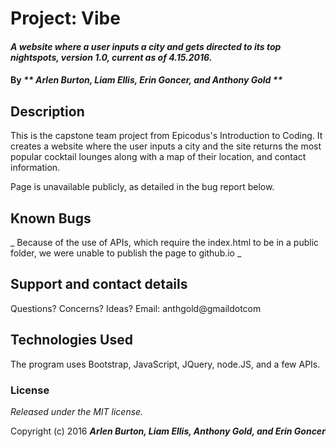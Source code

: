 # Project: Vibe

#### _A website where a user inputs a city and gets directed to its top nightspots, version 1.0, current as of 4.15.2016._

#### By _** Arlen Burton, Liam Ellis, Erin Goncer, and  Anthony Gold **_

## Description

This is the capstone team project from Epicodus's Introduction to Coding. It creates a website where the user inputs a city and the site returns the most popular cocktail lounges along with a map of their location, and contact information.

Page is unavailable publicly, as detailed in the bug report below.

## Known Bugs

_ Because of the use of APIs, which require the index.html to be in a public folder, we were unable to publish the page to github.io _

## Support and contact details

Questions? Concerns? Ideas? Email: anthgold@gmaildotcom

## Technologies Used

The program uses Bootstrap, JavaScript, JQuery, node.JS, and a few APIs.

### License

*Released under the MIT license.*

Copyright (c) 2016 **_Arlen Burton, Liam Ellis,  Anthony Gold, and Erin Goncer_**

